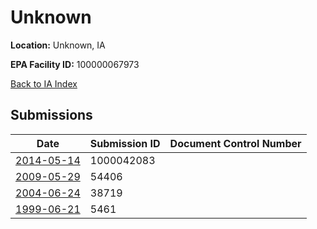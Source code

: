 # Unknown

**Location:** Unknown, IA

**EPA Facility ID:** 100000067973

[Back to IA Index](../../index.md)

## Submissions

| Date | Submission ID | Document Control Number |
|------|--------------|-------------------------|
| [2014-05-14](submissions/1000042083.md) | 1000042083 |  |
| [2009-05-29](submissions/54406.md) | 54406 |  |
| [2004-06-24](submissions/38719.md) | 38719 |  |
| [1999-06-21](submissions/5461.md) | 5461 |  |
